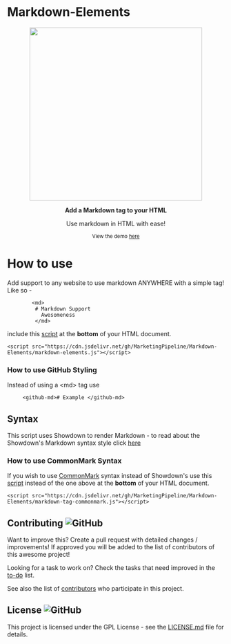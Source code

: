 # Markdown-Elements

 
<p align="center">
  <img height="400" src="https://imgur.com/oQgTNF3.png" />
</p>
                                                                     
<p align="center">     
            <b> Add a Markdown tag to your HTML </b>
            </p>
 <p align="center">              
Use markdown in HTML with ease!
  <p align="center">        
<small> View the demo <a href="https://marketingpipeline.github.io/Markdown-Elements/">here</a></small>
       </p>
  
</p>





# How to use 


  Add support to any website to use markdown ANYWHERE with a simple tag! Like so -

            <md>
             # Markdown Support
               Awesomeness
             </md>



   include this [script](https://github.com/MarketingPipeline/Markdown-Elements/blob/main/markdown-elements.js) at the <b>bottom</b> of your HTML document.
         
    <script src="https://cdn.jsdelivr.net/gh/MarketingPipeline/Markdown-Elements/markdown-elements.js"></script> 



         
### How to use GitHub Styling

Instead of using a &lt;md> tag use
   
         <github-md># Example </github-md>



## Syntax

  This script uses Showdown to render Markdown - to read about the Showdown's Markdown syntax style click [here](https://github.com/showdownjs/showdown/wiki/Showdown's-Markdown-syntax)
  
### How to use CommonMark Syntax
 
 If you wish to use [CommonMark](https://spec.commonmark.org/current/) syntax instead of Showdown's use this [script](https://github.com/MarketingPipeline/Markdown-Elements/blob/main/markdown-tag-commonmark.js) instead of the one above at the <b>bottom</b> of your HTML document.
         
    <script src="https://cdn.jsdelivr.net/gh/MarketingPipeline/Markdown-Elements/markdown-tag-commonmark.js"></script> 

      
          
             
          








## Contributing ![GitHub](https://img.shields.io/github/contributors/MarketingPipeline/Markdown-Elements)

Want to improve this? Create a pull request with detailed changes / improvements! If approved you will be added to the list of contributors of this awesome project!


Looking for a task to work on? Check the tasks that need improved in the [to-do](https://github.com/MarketingPipeline/Markdown-Elements/blob/main/to-do.md) list.


See also the list of
[contributors](https://github.com/MarketingPipeline/Markdown-Elements/graphs/contributors) who
participate in this project.

## License ![GitHub](https://img.shields.io/github/license/MarketingPipeline/Markdown-Elements)

This project is licensed under the GPL License - see the
[LICENSE.md](https://github.com/MarketingPipeline/Markdown-Elements/blob/main/LICENSE) file for
details.
